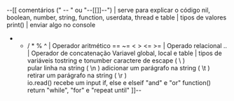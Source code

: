 --[[
comentários (" -- " ou "--[[]]--")                               | serve para explicar o código
nil, boolean, number, string, function, userdata, thread e table | tipos de valores 
print()                                                          | enviar algo no console
+ - / * % ^                                                      | Operador aritmético 
== ~= <  > <= >=                                                 | Operado relacional
..                                                               | Operador de concatenação
Variavel global, local e table                                   | tipos de variáveis
tostring e tonumber
caractere de escape ( \ )                 
pular linha na string ( \n ) 
adicionar um parágrafo na string ( \t )   
retirar um parágrafo na string ( \r )     
io.read() recebe um input
if, else e elseif
"and" e "or"
function() 
return 
"while", "for" e "repeat until"
]]--
